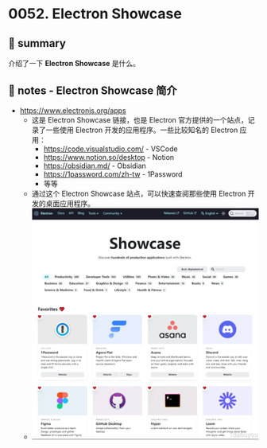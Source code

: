 # 0052. Electron Showcase

## 📝 summary

介绍了一下 **Electron Showcase** 是什么。

## 📒 notes - Electron Showcase 简介

- https://www.electronjs.org/apps
  - 这是 Electron Showcase 链接，也是 Electron 官方提供的一个站点，记录了一些使用 Electron 开发的应用程序。一些比较知名的 Electron 应用：
    - https://code.visualstudio.com/ - VSCode
    - https://www.notion.so/desktop - Notion
    - https://obsidian.md/ - Obsidian
    - https://1password.com/zh-tw - 1Password
    - 等等
  - 通过这个 Electron Showcase 站点，可以快速查阅那些使用 Electron 开发的桌面应用程序。
  - ![](md-imgs/2024-10-05-19-25-19.png)